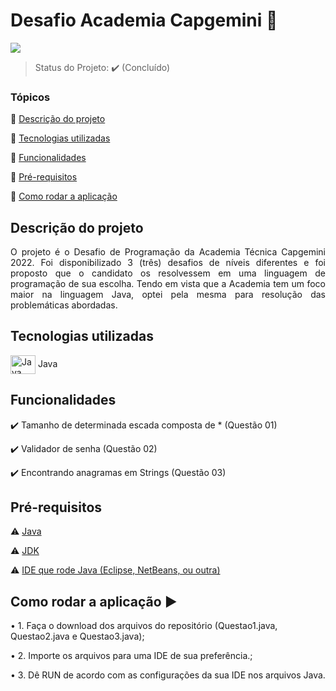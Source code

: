 # Desafio Academia Capgemini 🚀

<img src="http://img.shields.io/static/v1?label=STATUS&message=CONCLUIDO&color=GREEN&style=for-the-badge"/>

> Status do Projeto: :heavy_check_mark: (Concluído)

### Tópicos 

:small_blue_diamond: [Descrição do projeto](#descrição-do-projeto)

:small_blue_diamond: [Tecnologias utilizadas](#tecnologias-utilizadas)

:small_blue_diamond: [Funcionalidades](#funcionalidades)

:small_blue_diamond: [Pré-requisitos](#pré-requisitos)

:small_blue_diamond: [Como rodar a aplicação](#como-rodar-a-aplicação-arrow_forward)

## Descrição do projeto

<p align="justify">
    O projeto é o Desafio de Programação da Academia Técnica Capgemini 2022. Foi disponibilizado 3 (três) desafios de níveis diferentes e foi proposto que o candidato os resolvessem em uma linguagem de programação de sua escolha. Tendo em vista que a Academia tem um foco maior na linguagem Java, optei pela mesma para resolução das problemáticas abordadas.
  
</p>

## Tecnologias utilizadas

<img align="center" alt="Java" height="30" width="40" src="https://cdn.jsdelivr.net/gh/devicons/devicon/icons/java/java-original.svg"> Java

## Funcionalidades

:heavy_check_mark: Tamanho de determinada escada composta de * (Questão 01)

:heavy_check_mark: Validador de senha (Questão 02)

:heavy_check_mark: Encontrando anagramas em Strings (Questão 03)


## Pré-requisitos

:warning: [Java](https://www.java.com/pt-BR/download/ie_manual.jsp?locale=pt_BR)

:warning: [JDK](https://www.oracle.com/java/technologies/downloads/)

:warning: [IDE que rode Java (Eclipse, NetBeans, ou outra)](https://www.eclipse.org/downloads/)

## Como rodar a aplicação :arrow_forward:

• 1. Faça o download dos arquivos do repositório (Questao1.java, Questao2.java e Questao3.java);

• 2. Importe os arquivos para uma IDE de sua preferência.;

• 3. Dê RUN de acordo com as configurações da sua IDE nos arquivos Java.


